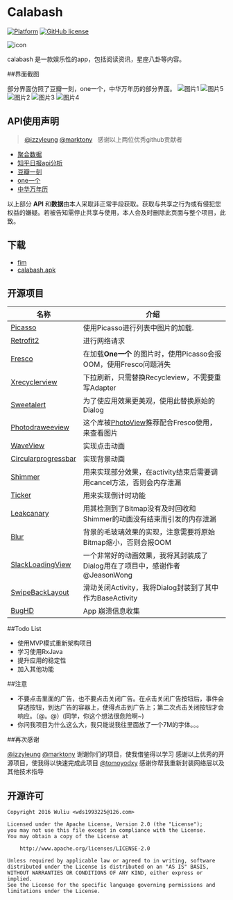 ﻿# Calabash

[![Platform](https://img.shields.io/badge/platform-Android-blue.svg)](https://github.com/wds1993225)
[![GitHub license](https://img.shields.io/badge/license-Apache%202-blue.svg)]()

![icon](https://github.com/wds1993225/Calabash_M/blob/master/app/src/main/res/mipmap-xxhdpi/ic_launcher.png)

calabash 是一款娱乐性的app，包括阅读资讯，星座八卦等内容。



##界面截图

部分界面仿照了豆瓣一刻，one一个，中华万年历的部分界面。
![图片1](https://github.com/wds1993225/Calabash_M/blob/master/screenshots/Screenshot_20161014-212953.png)
![图片5](https://github.com/wds1993225/Calabash_M/blob/master/screenshots/Screenshot_20161014-213604.png)
![图片2](https://github.com/wds1993225/Calabash_M/blob/master/screenshots/Screenshot_20161014-213210.png)
![图片3](https://github.com/wds1993225/Calabash_M/blob/master/screenshots/Screenshot_20161014-213320.png)
![图片4](https://github.com/wds1993225/Calabash_M/blob/master/screenshots/Screenshot_20161014-213409.png)




## API使用声明

>[@izzyleung](https://github.com/izzyleung/ZhihuDailyPurify)
 [@marktony](https://github.com/marktony/ZhiHuDaily)
  &nbsp; 感谢以上两位优秀github贡献者
 
* [聚合数据](https://www.juhe.cn/)
* [知乎日报api分析](https://github.com/izzyleung/ZhihuDailyPurify/wiki/%E7%9F%A5%E4%B9%8E%E6%97%A5%E6%8A%A5-API-%E5%88%86%E6%9E%90)
* [豆瓣一刻](http://www.doubanyike.com/#/)
* [one一个](http://wufazhuce.com/)
* [中华万年历](http://www.zhwnl.cn/)

以上部分 **API** 和**数据**由本人采取非正常手段获取。获取与共享之行为或有侵犯您权益的嫌疑。若被告知需停止共享与使用，本人会及时删除此页面与整个项目，此致。




## 下载

* [fim](http://fir.im/6mh3)
* [calabash.apk](http://fir.im/6mh3)



## 开源项目
名称 | 介绍
--------- | --------
[Picasso](https://github.com/square/picasso) | 使用Picasso进行列表中图片的加载.
[Retrofit2](https://github.com/square/retrofit) | 进行网络请求
[Fresco](https://github.com/facebook/fresco) | 在加载**One一个** 的图片时，使用Picasso会报OOM，使用Fresco问题消失
[Xrecyclerview](https://github.com/jianghejie/XRecyclerView) | 下拉刷新，只需替换Recycleview，不需要重写Adapter
[Sweetalert](https://github.com/pedant/sweet-alert-dialog) | 为了使应用效果更美观，使用此替换原始的Dialog
[Photodraweeview](https://github.com/pedant/shttps://github.com/ongakuer/PhotoDraweeView) | 这个库被[PhotoView](https://github.com/chrisbanes/PhotoView)推荐配合Fresco使用，来查看图片
[WaveView](https://github.com/john990/WaveView) | 实现点击动画
[Circularprogressbar](https://github.com/lopspower/CircularProgressBar) | 实现背景动画
[Shimmer](https://github.com/RomainPiel/Shimmer-android) | 用来实现部分效果，在activity结束后需要调用cancel方法，否则会内存泄漏
[Ticker](https://github.com/robinhood/ticker) | 用来实现倒计时功能
[Leakcanary](https://github.com/square/leakcanary) | 用其检测到了Bitmap没有及时回收和Shimmer的动画没有结束而引发的内存泄漏
[Blur](https://github.com/PomepuyN/BlurEffectForAndroidDesign) | 背景的毛玻璃效果的实现，注意需要将原始Bitmap缩小，否则会报OOM
[SlackLoadingView ](https://github.com/JeasonWong/SlackLoadingView) | 一个非常好的动画效果，我将其封装成了Dialog用在了项目中，感谢作者@JeasonWong
[SwipeBackLayout ](https://github.com/ikew0ng/SwipeBackLayout)|滑动关闭Activity，我将Dialog封装到了其中作为BaseActivity
[BugHD](http://bughd.com/)|App 崩溃信息收集




##Todo List

* 使用MVP模式重新架构项目
* 学习使用RxJava
* 提升应用的稳定性
* 加入其他功能




##注意
* 不要点击里面的广告，也不要点击关闭广告。在点击关闭广告按钮后，事件会穿透按钮，到达广告的容器上，使得点击到广告上；第二次点击关闭按钮才会响应。（@。@）(同学，你这个想法很危险啊~)
* 你问我项目为什么这么大，我只能说我往里面放了一个7M的字体。。。





##再次感谢

[@izzyleung](https://github.com/izzyleung/ZhihuDailyPurify)
[@marktony](https://github.com/marktony/ZhiHuDaily)
谢谢你们的项目，使我借鉴得以学习
感谢以上优秀的开源项目，使我得以快速完成此项目
[@tomoyodxy](https://github.com/tomoyodxy)
感谢你帮我重新封装网络层以及其他技术指导






## 开源许可

    Copyright 2016 Wuliu <wds1993225@126.com>

    Licensed under the Apache License, Version 2.0 (the "License");
    you may not use this file except in compliance with the License.
    You may obtain a copy of the License at

        http://www.apache.org/licenses/LICENSE-2.0

    Unless required by applicable law or agreed to in writing, software
    distributed under the License is distributed on an "AS IS" BASIS,
    WITHOUT WARRANTIES OR CONDITIONS OF ANY KIND, either express or implied.
    See the License for the specific language governing permissions and
    limitations under the License.
